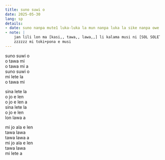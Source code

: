```yaml
---
title: suno suwi o
date: 2025-05-30
lang: sp
details:
- date: suno nanpa mute1 luka-luka la mun nanpa luka la sike nanpa owe mute1 mute1 wan
- note: |
    jan lili lon ma [kasi,, tawa,, lawa,,] li kalama musi ni [SOL SOLET]  
    zzzzzz mi toki+pona e musi  
---
```


suno suwi o  
o tawa mi  
o tawa mi a  
suno suwi o  
mi lete la  
o tawa mi  

sina lete la  
o jo e len  
o jo e len a  
sina lete la  
o jo e len  
lon lawa a  

mi jo ala e len  
tawa lawa  
tawa lawa a  
mi jo ala e len  
tawa lawa  
mi lete a  

